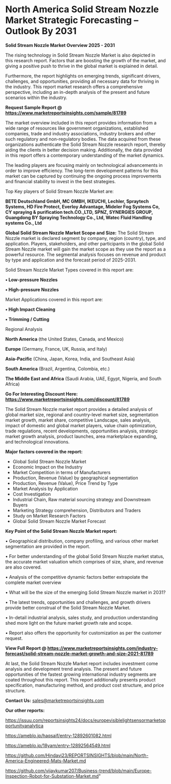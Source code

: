# North America Solid Stream Nozzle Market Strategic Forecasting – Outlook By 2031

<Strong> Solid Stream Nozzle Market Overview 2025 - 2031</strong>

The rising technology in Solid Stream Nozzle Market is also depicted in this research report. Factors that are boosting the growth of the market, and giving a positive push to thrive in the global market is explained in detail.

Furthermore, the report highlights on emerging trends, significant drivers, challenges, and opportunities, providing all necessary data for thriving in the industry. This report market research offers a comprehensive perspective, including an in-depth analysis of the present and future scenarios within the industry.

<strong>Request Sample Report @ <a href=https://www.marketreportsinsights.com/sample/81789>https://www.marketreportsinsights.com/sample/81789</a></strong>

The market overview included in this report provides information from a wide range of resources like government organizations, established companies, trade and industry associations, industry brokers and other such regulatory and non-regulatory bodies. The data acquired from these organizations authenticate the Solid Stream Nozzle research report, thereby aiding the clients in better decision making. Additionally, the data provided in this report offers a contemporary understanding of the market dynamics.

The leading players are focusing mainly on technological advancements in order to improve efficiency. The long-term development patterns for this market can be captured by continuing the ongoing process improvements and financial stability to invest in the best strategies.

Top Key players of Solid Stream Nozzle Market are:

<strong>BETE Deutschland GmbH, MC GMBH, IKEUCHI, Lechler, Spraytech Systems, HD Fire Protect, Everloy Advantage, Mideler Fog Systems Co, CY spraying & purification tech.CO.,LTD, SPNZ, SYNERGIES GROUP, Guangdong BY Spraying Technology Co., Ltd, Watec Fluid Handling systems Co., Ltd</strong>

<strong><b>Global Solid Stream Nozzle Market Scope and Size:</b></strong>
The Solid Stream Nozzle market is declared segment by company, region (country), type, and application. Players, stakeholders, and other participants in the global Solid Stream Nozzle market will gain the market scope as they use the report as a powerful resource. The segmental analysis focuses on revenue and product by type and application and the forecast period of 2025-2031.

Solid Stream Nozzle Market Types covered in this report are:

<strong>• Low-pressure Nozzles

• High-pressure Nozzles</strong>

Market Applications covered in this report are:

<strong>• High Impact Cleaning

• Trimming / Cutting</strong> 

Regional Analysis

<strong>North America</strong> (the United States, Canada, and Mexico)

<strong>Europe</strong> (Germany, France, UK, Russia, and Italy)

<strong>Asia-Pacific</strong> (China, Japan, Korea, India, and Southeast Asia)

<strong>South America</strong> (Brazil, Argentina, Colombia, etc.)

<strong>The Middle East and Africa</strong> (Saudi Arabia, UAE, Egypt, Nigeria, and South Africa)

<strong>Go For Interesting Discount Here: <a href=https://www.marketreportsinsights.com/discount/81789>https://www.marketreportsinsights.com/discount/81789</a></strong>

The Solid Stream Nozzle market report provides a detailed analysis of global market size, regional and country-level market size, segmentation market growth, market share, competitive Landscape, sales analysis, impact of domestic and global market players, value chain optimization, trade regulations, recent developments, opportunities analysis, strategic market growth analysis, product launches, area marketplace expanding, and technological innovations.

<strong><b>Major factors covered in the report:</b></strong>
<ul>
  <li>Global Solid Stream Nozzle Market </li>
  <li>Economic Impact on the Industry</li>
  <li>Market Competition in terms of Manufacturers</li>
  <li>Production, Revenue (Value) by geographical segmentation</li>
  <li>Production, Revenue (Value), Price Trend by Type</li>
  <li>Market Analysis by Application</li>
  <li>Cost Investigation</li>
  <li>Industrial Chain, Raw material sourcing strategy and Downstream Buyers</li>
  <li>Marketing Strategy comprehension, Distributors and Traders</li>
  <li>Study on Market Research Factors</li>
  <li>Global Solid Stream Nozzle Market Forecast</li>
</ul>

<strong><b>Key Point of the Solid Stream Nozzle Market report:</b></strong>

• Geographical distribution, company profiling, and various other market segmentation are provided in the report.

• For better understanding of the global Solid Stream Nozzle market status, the accurate market valuation which comprises of size, share, and revenue are also covered.

• Analysis of the competitive dynamic factors better extrapolate the complete market overview

• What will be the size of the emerging Solid Stream Nozzle market in 2031?

• The latest trends, opportunities and challenges, and growth drivers provide better construal of the Solid Stream Nozzle Market.

• In-detail industrial analysis, sales study, and production understanding shed more light on the future market growth rate and scope.

• Report also offers the opportunity for customization as per the customer request.

<strong><b>View Full Report @ <a href=https://www.marketreportsinsights.com/industry-forecast/solid-stream-nozzle-market-growth-and-size-2021-81789>https://www.marketreportsinsights.com/industry-forecast/solid-stream-nozzle-market-growth-and-size-2021-81789</a></b></strong>


At last, the Solid Stream Nozzle Market report includes investment come analysis and development trend analysis. The present and future opportunities of the fastest growing international industry segments are coated throughout this report. This report additionally presents product specification, manufacturing method, and product cost structure, and price structure.

<strong>Contact Us:</strong>
sales@marketreportsinsights.com

<strong>Our other reports:</strong>

<a href=https://issuu.com/reportsinsights24/docs/europevisiblelightsensormarketopportunityanalytica>https://issuu.com/reportsinsights24/docs/europevisiblelightsensormarketopportunityanalytica</a>

<a href=https://ameblo.jp/haqsaif/entry-12892601082.html>https://ameblo.jp/haqsaif/entry-12892601082.html</a>

<a href=https://ameblo.jp/18yam/entry-12892564549.html>https://ameblo.jp/18yam/entry-12892564549.html</a>

<a href=https://github.com/Hindavi23/REPORTSINSIGHTS/blob/main/North-America-Engineered-Mats-Market.md>https://github.com/Hindavi23/REPORTSINSIGHTS/blob/main/North-America-Engineered-Mats-Market.md</a>

<a href=https://github.com/vijaykumar207/Business-trend/blob/main/Europe-Inspection-Robot-for-Substation-Market.md>https://github.com/vijaykumar207/Business-trend/blob/main/Europe-Inspection-Robot-for-Substation-Market.md</a>"
